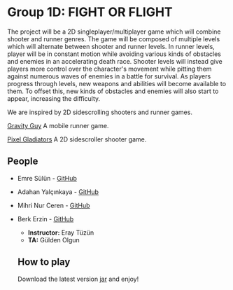 # Group 1D: FIGHT OR FLIGHT

The project will be a 2D singleplayer/multiplayer game which will combine shooter and runner genres. The game will be composed of multiple levels which will alternate between shooter and runner levels. In runner levels, player will be in constant motion while avoiding various kinds of obstacles and enemies in an accelerating death race. Shooter levels will instead give players more control over the character's movement while pitting them against numerous waves of enemies in a battle for survival. As players progress through levels, new weapons and abilities will become available to them. To offset this, new kinds of obstacles and enemies will also start to appear, increasing the difficulty.

We are inspired by 2D sidescrolling shooters and runner games.

[Gravity Guy](https://www.youtube.com/watch?v=iVTqXnJAotQ) A mobile runner game.

[Pixel Gladiators](http://store.steampowered.com/app/542400/Pixel_Gladiator/) A 2D sidescroller shooter game.
## People
* Emre Sülün - [GitHub](https://github.com/sulunemre)
* Adahan Yalçınkaya - [GitHub](https://github.com/adahan96)
* Mihri Nur Ceren - [GitHub](https://github.com/mncrn)
* Berk Erzin - [GitHub](https://github.com/BerkErzin)
  * **Instructor:** Eray Tüzün
  * **TA:** Gülden Olgun
  
  ## How to play
  Download the latest version [jar](https://github.com/sulunemre/BilkentCS319Project/releases/download/1/Fight.or.Flight.jar) and enjoy!

